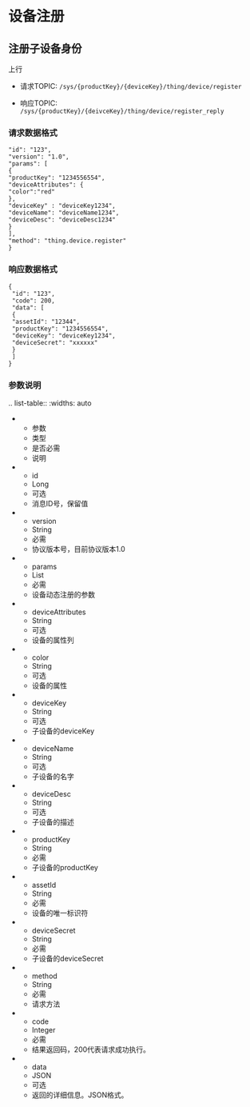 # 设备注册

## 注册子设备身份

上行
- 请求TOPIC: `/sys/{productKey}/{deviceKey}/thing/device/register`

- 响应TOPIC: `/sys/{productKey}/{deivceKey}/thing/device/register_reply`

### 请求数据格式

```
"id": "123",
"version": "1.0",
"params": [
{
"productKey": "1234556554",
"deviceAttributes": {
"color":"red"
},
"deviceKey" : "deviceKey1234",
"deviceName": "deviceName1234",
"deviceDesc": "deviceDesc1234"
}
],
"method": "thing.device.register"
}

```

### 响应数据格式

```
{
 "id": "123",
 "code": 200,
 "data": [
 {
 "assetId": "12344",
 "productKey": "1234556554",
 "deviceKey": "deviceKey1234",
 "deviceSecret": "xxxxxx"
 }
 ]
}

```

### 参数说明

.. list-table::
   :widths: auto

   * - 参数
     - 类型
     - 是否必需
     - 说明
   * - id
     - Long
     - 可选
     - 消息ID号，保留值
   * - version
     - String
     - 必需
     - 协议版本号，目前协议版本1.0
   * - params
     - List
     - 必需
     - 设备动态注册的参数
   * - deviceAttributes
     - String
     - 可选
     - 设备的属性列
   * - color
     - String
     - 可选
     - 设备的属性
   * - deviceKey
     - String
     - 可选
     - 子设备的deviceKey
   * - deviceName
     - String
     - 可选
     - 子设备的名字
   * - deviceDesc
     - String
     - 可选
     - 子设备的描述
   * - productKey
     - String
     - 必需
     - 子设备的productKey
   * - assetId
     - String
     - 必需
     - 设备的唯一标识符
   * - deviceSecret
     - String
     - 必需
     - 子设备的deviceSecret
   * - method
     - String
     - 必需
     - 请求方法
   * - code
     - Integer
     - 必需
     - 结果返回码，200代表请求成功执行。
   * - data
     - JSON
     - 可选
     - 返回的详细信息。JSON格式。


<!--end-->
